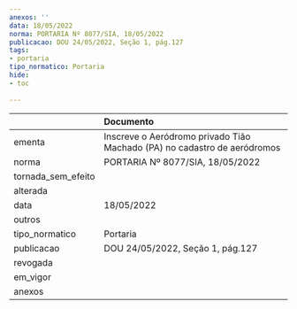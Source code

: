 ```yaml
---
anexos: ''
data: 18/05/2022
norma: PORTARIA Nº 8077/SIA, 18/05/2022
publicacao: DOU 24/05/2022, Seção 1, pág.127
tags:
- portaria
tipo_normatico: Portaria
hide: 
- toc 
 
---
```


|                    | Documento                                                                |
|:-------------------|:-------------------------------------------------------------------------|
| ementa             | Inscreve o Aeródromo privado Tião Machado (PA) no cadastro de aeródromos |
| norma              | PORTARIA Nº 8077/SIA, 18/05/2022                                         |
| tornada_sem_efeito |                                                                          |
| alterada           |                                                                          |
| data               | 18/05/2022                                                               |
| outros             |                                                                          |
| tipo_normatico     | Portaria                                                                 |
| publicacao         | DOU 24/05/2022, Seção 1, pág.127                                         |
| revogada           |                                                                          |
| em_vigor           |                                                                          |
| anexos             |                                                                          |